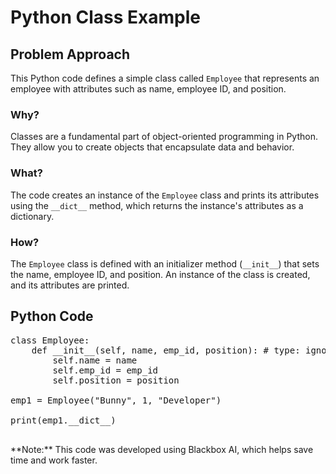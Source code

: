 # Python Class Example

<div class="content">

## Problem Approach

This Python code defines a simple class called `Employee` that represents an employee with attributes such as name, employee ID, and position.

### Why?

Classes are a fundamental part of object-oriented programming in Python. They allow you to create objects that encapsulate data and behavior.

### What?

The code creates an instance of the `Employee` class and prints its attributes using the `__dict__` method, which returns the instance's attributes as a dictionary.

### How?

The `Employee` class is defined with an initializer method (`__init__`) that sets the name, employee ID, and position. An instance of the class is created, and its attributes are printed.

</div>

## Python Code

<pre>class Employee:
    def __init__(self, name, emp_id, position): # type: ignore
        self.name = name
        self.emp_id = emp_id
        self.position = position

emp1 = Employee("Bunny", 1, "Developer")

print(emp1.__dict__)
    </pre>

<div class="note">**Note:** This code was developed using Blackbox AI, which helps save time and work faster.</div>
